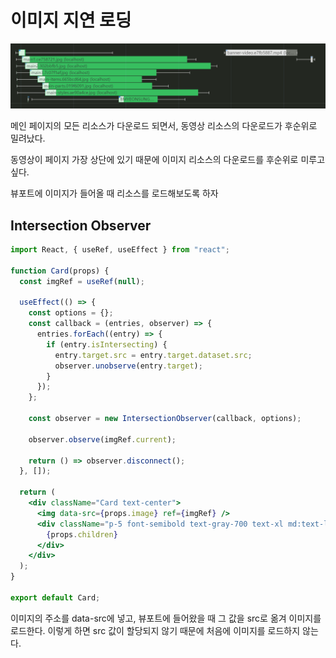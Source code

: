 # 이미지 지연 로딩

![alt text](image.png)

메인 페이지의 모든 리소스가 다운로드 되면서, 동영상 리소스의 다운로드가 후순위로 밀려났다.

동영상이 페이지 가장 상단에 있기 때문에 이미지 리소스의 다운로드를 후순위로 미루고 싶다.

뷰포트에 이미지가 들어올 때 리소스를 로드해보도록 하자

## Intersection Observer

```jsx
import React, { useRef, useEffect } from "react";

function Card(props) {
  const imgRef = useRef(null);

  useEffect(() => {
    const options = {};
    const callback = (entries, observer) => {
      entries.forEach((entry) => {
        if (entry.isIntersecting) {
          entry.target.src = entry.target.dataset.src;
          observer.unobserve(entry.target);
        }
      });
    };

    const observer = new IntersectionObserver(callback, options);

    observer.observe(imgRef.current);

    return () => observer.disconnect();
  }, []);

  return (
    <div className="Card text-center">
      <img data-src={props.image} ref={imgRef} />
      <div className="p-5 font-semibold text-gray-700 text-xl md:text-lg lg:text-xl keep-all">
        {props.children}
      </div>
    </div>
  );
}

export default Card;
```

이미지의 주소를 data-src에 넣고, 뷰포트에 들어왔을 때 그 값을 src로 옮겨 이미지를 로드한다.
이렇게 하면 src 값이 할당되지 않기 때문에 처음에 이미지를 로드하지 않는다.

